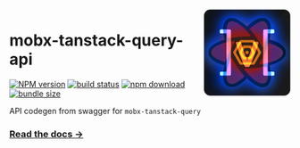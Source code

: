 <img src="docs/public/logo.png" align="right" width="156" alt="logo" />

# mobx-tanstack-query-api  

[![NPM version][npm-image]][npm-url] [![build status][github-build-actions-image]][github-actions-url] [![npm download][download-image]][download-url] [![bundle size][bundlephobia-image]][bundlephobia-url]


[npm-image]: http://img.shields.io/npm/v/mobx-tanstack-query-api.svg
[npm-url]: http://npmjs.org/package/mobx-tanstack-query-api
[github-build-actions-image]: https://github.com/js2me/mobx-tanstack-query-api/workflows/Build/badge.svg
[github-actions-url]: https://github.com/js2me/mobx-tanstack-query-api/actions
[download-image]: https://img.shields.io/npm/dm/mobx-tanstack-query-api.svg
[download-url]: https://npmjs.org/package/mobx-tanstack-query-api
[bundlephobia-url]: https://bundlephobia.com/result?p=mobx-tanstack-query-api
[bundlephobia-image]: https://badgen.net/bundlephobia/minzip/mobx-tanstack-query-api

API codegen from swagger for `mobx-tanstack-query`    

### [Read the docs →](https://js2me.github.io/mobx-tanstack-query-api/)  